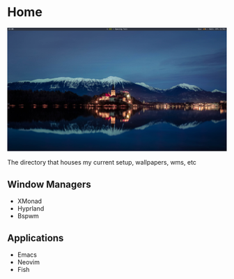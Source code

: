 # Home
![XMonad Config](Pictures/showcase.png)

The directory that houses my current setup, wallpapers, wms, etc

## Window Managers
- XMonad
- Hyprland
- Bspwm

## Applications
- Emacs
- Neovim
- Fish

